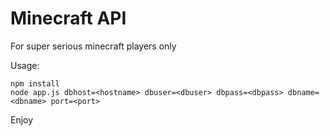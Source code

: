 Minecraft API
=============

For super serious minecraft players only

Usage:

```
npm install
node app.js dbhost=<hostname> dbuser=<dbuser> dbpass=<dbpass> dbname=<dbname> port=<port>
```

Enjoy
